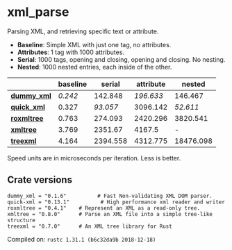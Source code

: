 # xml_parse
Parsing XML, and retrieving specific text or attribute.

* **Baseline**: Simple XML with just one tag, no attributes.
* **Attributes**: 1 tag with 1000 attributes.
* **Serial**: 1000 tags, opening and closing, opening and closing. No nesting.
* **Nested**: 1000 nested entries, each inside of the other.

| | baseline | serial | attribute | nested |
| --- | --- | --- | --- | --- |
| **[dummy_xml](https://crates.io/crates/dummy_xml)** | *0.242* | 142.848 | *196.633* | 146.467 |
| **[quick_xml](https://crates.io/crates/quick_xml)** | 0.327 | *93.057* | 3096.142 | *52.611* |
| **[roxmltree](https://crates.io/crates/roxmltree)** | 0.763 | 274.093 | 2420.296 | 3820.541 |
| **[xmltree](https://crates.io/crates/xmltree)** | 3.769 | 2351.67 | 4167.5 | - |
| **[treexml](https://crates.io/crates/treexml)** | 4.164 | 2394.558 | 4312.775 | 18476.098 |

Speed units are in microseconds per iteration. Less is better.

## Crate versions

    dummy_xml = "0.1.6"          # Fast Non-validating XML DOM parser.
    quick-xml = "0.13.1"          # High performance xml reader and writer
    roxmltree = "0.4.1"    # Represent an XML as a read-only tree.
    xmltree = "0.8.0"      # Parse an XML file into a simple tree-like structure
    treexml = "0.7.0"      # An XML tree library for Rust

Compiled on: `rustc 1.31.1 (b6c32da9b 2018-12-18)`
